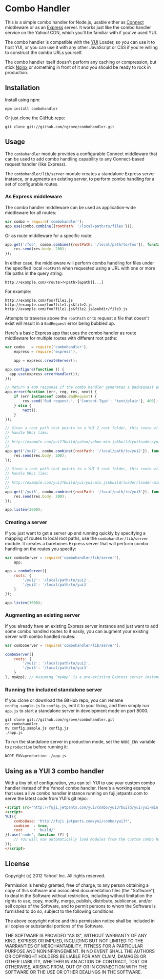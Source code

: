Combo Handler
=============

This is a simple combo handler for Node.js, usable either as [Connect][]
middleware or as an [Express][] server. It works just like the combo handler
service on the Yahoo! CDN, which you'll be familiar with if you've used YUI.

The combo handler is compatible with the [YUI][] Loader, so you can use it to
host YUI, or you can use it with any other JavaScript or CSS if you're willing
to construct the combo URLs yourself.

The combo handler itself doesn't perform any caching or compression, but stick
[Nginx][] or something in front of it and you should be ready to rock in
production.

[Connect]: https://github.com/senchalabs/connect
[Express]: https://github.com/visionmedia/express
[Nginx]: http://nginx.org/
[YUI]: http://yuilibrary.com/


Installation
------------

Install using npm:

    npm install combohandler

Or just clone the [GitHub repo](https://github.com/rgrove/combohandler):

    git clone git://github.com/rgrove/combohandler.git


Usage
-----

The `combohandler` module provides a configurable Connect middleware that can be
used to add combo handling capability to any Connect-based request handler (like
Express).

The `combohandler/lib/server` module creates a standalone Express server instance,
or augments an existing server, to perform combo handling for a set of
configurable routes.


### As Express middleware

The combo handler middleware can be used as application-wide middleware for all
routes:

```js
var combo = require('combohandler');
app.use(combo.combine({rootPath: '/local/path/to/files'}));
```

Or as route middleware for a specific route:

```js
app.get('/foo', combo.combine({rootPath: '/local/path/to/foo'}), function (req, res) {
    res.send(res.body, 200);
});
```

In either case, the middleware will perform combo handling for files under the
specified local `rootPath` when requested using a URL with one or more file paths
in the query string:

    http://example.com/<route>?<path>[&path][...]

For example:

    http://example.com/foo?file1.js
    http://example.com/foo?file1.js&file2.js
    http://example.com/foo?file1.js&file2.js&subdir/file3.js

Attempts to traverse above the `rootPath` or to request a file that doesn't
exist will result in a `BadRequest` error being bubbled up.

Here's a basic Express app that uses the combo handler as route middleware for
multiple routes with different root paths:

```js
var combo   = require('combohandler'),
    express = require('express'),

    app = express.createServer();

app.configure(function () {
  app.use(express.errorHandler());
});

// Return a 400 response if the combo handler generates a BadRequest error.
app.error(function (err, req, res, next) {
    if (err instanceof combo.BadRequest) {
        res.send('Bad request.', {'Content-Type': 'text/plain'}, 400);
    } else {
        next();
    }
});

// Given a root path that points to a YUI 2 root folder, this route will
// handle URLs like:
//
// http://example.com/yui2?build/yahoo/yahoo-min.js&build/yuiloader/yuiloader-min.js
//
app.get('/yui2', combo.combine({rootPath: '/local/path/to/yui2'}), function (req, res) {
    res.send(res.body, 200);
});

// Given a root path that points to a YUI 3 root folder, this route will
// handle URLs like:
//
// http://example.com/yui3?build/yui/yui-min.js&build/loader/loader-min.js
//
app.get('/yui3', combo.combine({rootPath: '/local/path/to/yui3'}), function (req, res) {
    res.send(res.body, 200);
});

app.listen(3000);
```

### Creating a server

If you just want to get a server up and running quickly by specifying a mapping
of routes to local root paths, use the `combohandler/lib/server` module. It creates
a barebones Express server that will perform combo handling on the routes you
specify:

```js
var comboServer = require('combohandler/lib/server'),
    app;

app = comboServer({
    roots: {
        '/yui2': '/local/path/to/yui2',
        '/yui3': '/local/path/to/yui3'
    }
});

app.listen(3000);
```

### Augmenting an existing server

If you already have an existing Express server instance and just want to add
some combo handled routes to it easily, you can augment your existing server
with combo handled routes:

```js
var comboServer = require('combohandler/lib/server');

comboServer({
    roots: {
        '/yui2': '/local/path/to/yui2',
        '/yui3': '/local/path/to/yui3'
    }
}, myApp); // Assuming `myApp` is a pre-existing Express server instance.
```

### Running the included standalone server

If you clone or download the GitHub repo, you can rename `config.sample.js` to
`config.js`, edit it to your liking, and then simply run `app.js` to start a
standalone server in development mode on port 8000.

    git clone git://github.com/rgrove/combohandler.git
    cd combohandler
    mv config.sample.js config.js
    ./app.js

To run the standalone server in production mode, set the `NODE_ENV` variable to
`production` before running it:

    NODE_ENV=production ./app.js


Using as a YUI 3 combo handler
------------------------------

With a tiny bit of configuration, you can tell YUI to use your custom combo
handler instead of the Yahoo! combo handler. Here's a working example that uses
a live combo handler instance running on fuji.jetpants.com to serve the latest
code from YUI's git repo:

```html
<script src="http://fuji.jetpants.com/yui/combo/yui3?build/yui/yui-min.js"></script>
<script>
YUI({
    comboBase: 'http://fuji.jetpants.com/yui/combo/yui3?',
    combine  : true,
    root     : 'build/'
}).use('node', function (Y) {
    // YUI will now automatically load modules from the custom combo handler.
});
</script>
```


License
-------

Copyright (c) 2012 Yahoo! Inc. All rights reserved.

Permission is hereby granted, free of charge, to any person obtaining a copy of
this software and associated documentation files (the "Software"), to deal in
the Software without restriction, including without limitation the rights to
use, copy, modify, merge, publish, distribute, sublicense, and/or sell copies of
the Software, and to permit persons to whom the Software is furnished to do so,
subject to the following conditions:

The above copyright notice and this permission notice shall be included in all
copies or substantial portions of the Software.

THE SOFTWARE IS PROVIDED "AS IS", WITHOUT WARRANTY OF ANY KIND, EXPRESS OR
IMPLIED, INCLUDING BUT NOT LIMITED TO THE WARRANTIES OF MERCHANTABILITY, FITNESS
FOR A PARTICULAR PURPOSE AND NONINFRINGEMENT. IN NO EVENT SHALL THE AUTHORS OR
COPYRIGHT HOLDERS BE LIABLE FOR ANY CLAIM, DAMAGES OR OTHER LIABILITY, WHETHER
IN AN ACTION OF CONTRACT, TORT OR OTHERWISE, ARISING FROM, OUT OF OR IN
CONNECTION WITH THE SOFTWARE OR THE USE OR OTHER DEALINGS IN THE SOFTWARE.
